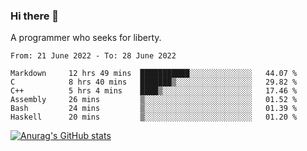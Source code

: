 ### Hi there 👋

<!--
**shejialuo/shejialuo** is a ✨ _special_ ✨ repository because its `README.md` (this file) appears on your GitHub profile.

Here are some ideas to get you started:

- 🔭 I’m currently working on ...
- 🌱 I’m currently learning ...
- 👯 I’m looking to collaborate on ...
- 🤔 I’m looking for help with ...
- 💬 Ask me about ...
- 📫 How to reach me: ...
- 😄 Pronouns: ...
- ⚡ Fun fact: ...
-->

A programmer who seeks for liberty.

<!--START_SECTION:waka-->

```text
From: 21 June 2022 - To: 28 June 2022

Markdown     12 hrs 49 mins  ███████████░░░░░░░░░░░░░░   44.07 %
C            8 hrs 40 mins   ███████▒░░░░░░░░░░░░░░░░░   29.82 %
C++          5 hrs 4 mins    ████▒░░░░░░░░░░░░░░░░░░░░   17.46 %
Assembly     26 mins         ▒░░░░░░░░░░░░░░░░░░░░░░░░   01.52 %
Bash         24 mins         ▒░░░░░░░░░░░░░░░░░░░░░░░░   01.39 %
Haskell      20 mins         ▒░░░░░░░░░░░░░░░░░░░░░░░░   01.20 %
```

<!--END_SECTION:waka-->

[![Anurag's GitHub stats](https://github-readme-stats.vercel.app/api?username=shejialuo&show_icons=true&theme=dracula)](https://github.com/anuraghazra/github-readme-stats)
